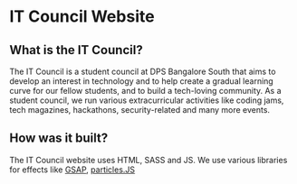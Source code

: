 # IT Council Website

## What is the IT Council?

The IT Council is a student council at DPS Bangalore South that aims to develop an interest in technology and to help create a gradual learning curve for our fellow students, and to build a tech-loving community. As a student council, we run various extracurricular activities like coding jams, tech magazines, hackathons, security-related and many more events. 

## How was it built?

The IT Council website uses HTML, SASS and JS. We use various libraries for effects like [GSAP](https://greensock.com/gsap/), [particles.JS](https://github.com/VincentGarreau/particles.js/)

